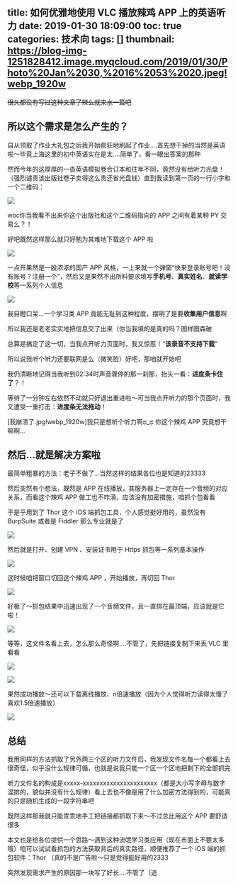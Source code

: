title: 如何优雅地使用 VLC 播放辣鸡 APP 上的英语听力
date: 2019-01-30 18:09:00
toc: true
categories: 技术向
tags: []
thumbnail: https://blog-img-1251828412.image.myqcloud.com/2019/01/30/Photo%20Jan%2030,%2016%2053%2020.jpeg!webp_1920w
---
~~很久都没有写过这种文章了辣么就来水一篇吧~~

<!--more-->

## 所以这个需求是怎么产生的？ ##

自从领取了作业大礼包之后我开始疯狂地刷起了作业....首先想干掉的当然是英语啦～毕竟上海这里的初中英语实在是太....简单了，看一眼出答案的那种

然而今年的这厚厚的一沓英语模拟卷合订本和往年不同，竟然没有给听力光盘！（强烈谴责该出版社卷子卖得这么贵还省光盘钱）直到我读到第一页的一行小字和一个二维码：

![](https://blog-img-1251828412.image.myqcloud.com/2019/01/30/Photo%20Jan%2030,%2017%2034%2047.jpeg!webp_1920w)

woc你当我看不出来你这个出版社和这个二维码指向的 APP 之间有着某种 PY 交易么？！

好吧既然这样那么就只好勉为其难地下载这个 APP 啦

![](https://blog-img-1251828412.image.myqcloud.com/2019/01/30/Photo%20Jan%2030,%2017%2034%2039.jpeg!webp_1920w)

一点开果然是一股浓浓的国产 APP 风格，一上来就一个弹窗“快来登录账号吧！没有账号？注册一个”，然后又是果然不出所料要求填写**手机号**、**真实姓名**、**就读学校**等一系列个人信息

![](https://blog-img-1251828412.image.myqcloud.com/2019/01/30/Photo%20Jan%2030,%2017%2042%2012.png!webp_1920w)

我目瞪口呆...一个学习类 APP 竟能无耻到这种程度，摆明了是要**收集用户信息**啊

所以我还是老老实实地把信息交了出来（你当我填的是真的吗？图样图森破

总算是搞定了这一切，当我点开听力页面时，我又惊惹！“**该录音不支持下载**”

所以说我听个听力还要联网是么（微笑脸）好吧，那咱就开始吧

我仍清晰地记得当我听到02:34时声音骤停的那一刹那，抬头一看：**进度条卡住了**？！

等待了一分钟左右依然不动就只好退出重进啦～可当我点开听力的那个页面时，我又遭受一重打击：**进度条无法拖动**！

[我崩溃了.jpg!webp_1920w]我只是想听个听力啊ಥ_ಥ 你这个辣鸡 APP 究竟想干嘛啊...

## 然后...就是解决方案啦 ##

最简单粗暴的方法：老子不做了...当然这样的结果各位也是知道的23333

然后突然有个想法，既然是 APP 在线播放，其服务器上一定存在一个音频的对应关系，而看这个辣鸡 APP 做工也不咋滴，应该没有加密措施，咱抓个包看看

于是乎用到了 Thor 这个 iOS 端抓包工具，个人感觉挺好用的，虽然没有 BurpSuite 或者是 Fiddler 那么专业就是了

![](https://blog-img-1251828412.image.myqcloud.com/2019/01/30/Photo%20Jan%2030,%2017%2034%2057.jpeg!webp_1920w)

然后就是打开、创建 VPN 、安装证书用于 Https 抓包等一系列基本操作

![](https://blog-img-1251828412.image.myqcloud.com/2019/01/30/Photo%20Jan%2030,%2017%2035%2009.jpeg!webp_1920w)

这时候咱把窗口切回这个辣鸡 APP ，开始播放，再切回 Thor

![](https://blog-img-1251828412.image.myqcloud.com/2019/01/30/Photo%20Jan%2030,%2017%2035%2015.jpeg!webp_1920w)

好极了～抓包结果中迅速出现了一个音频文件，且一直排在最顶端，应该就是它啦！

![](https://blog-img-1251828412.image.myqcloud.com/2019/01/30/Photo%20Jan%2030,%2017%2035%2025.jpeg!webp_1920w)

等等，这文件名看上去，怎么那么奇怪啊....不管了，先把链接复制下来丢 VLC 里看看

![](https://blog-img-1251828412.image.myqcloud.com/2019/01/30/Photo%20Jan%2030,%2017%2035%2033.jpeg!webp_1920w)

![](https://blog-img-1251828412.image.myqcloud.com/2019/01/30/Photo%20Jan%2030,%2017%2035%2039.jpeg!webp_1920w)

果然成功播放～还可以下载离线播放、n倍速播放（因为个人觉得听力读得太慢了喜欢1.5倍速播放）

![](https://blog-img-1251828412.image.myqcloud.com/2019/01/30/Photo%20Jan%2030,%2017%2035%2044.jpeg!webp_1920w)

## 总结 ##

我用同样的方法抓取了另外两三个区的听力文件后，我发现文件名每一个都看上去很奇怪，似乎没什么规律可循，也就是说我只能一个区一个区地把剩下的全部抓完

听力文件名的构成是xxxxx-xxxxxxxxxxxxxxxxxxxxxx（都是大小写字母与数字混排的，貌似并没有什么规律）看上去也不像是用了什么加密方法得到的，可能真的只是随机生成的一段字符串吧

既然这样那我就只能乖乖地手工把链接都抓取下来～不过总比用这个 APP 要舒适很多

本文也是给各位提供一个思路～遇到这种流氓学习类应用（现在市面上不要太多哦）咱可以试试看抓包的方法获取背后的真实路径，顺便推荐了一个 iOS 端的抓包软件：Thor （真的不是广告啦～只是觉得挺好用的2333

突然发现需求产生的原因那一块写了好长....不管了（逃



